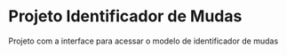 # Projeto Identificador de Mudas
Projeto com a interface para acessar o modelo de identificador de mudas

